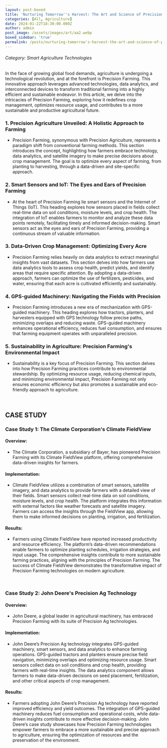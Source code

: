 ```yaml
---
layout: post-boxed
title: 'Nurturing Tomorrow''s Harvest: The Art and Science of Precision Farming'
categories: [All, Agriculture]
date: 2024-01-22T18:30:00.000Z
author: admin
post_image: /assets/images/art/aa2.webp
boxed_sidebar: 'true'
permalink: /posts/nurturing-tomorrow's-harvest-the-art-and-science-of-precision-farming
---
```


###### Category: Smart Agriculture Technologies

In the face of growing global food demands, agriculture is undergoing a technological revolution, and at the forefront is Precision Farming. This innovative approach leverages advanced technologies, data analytics, and interconnected devices to transform traditional farming into a highly efficient and sustainable endeavor. In this article, we delve into the intricacies of Precision Farming, exploring how it redefines crop management, optimizes resource usage, and contributes to a more sustainable and productive agricultural future.

### 1. Precision Agriculture Unveiled: A Holistic Approach to Farming

* Precision Farming, synonymous with Precision Agriculture, represents a paradigm shift from conventional farming methods. This section introduces the concept, highlighting how farmers embrace technology, data analytics, and satellite imagery to make precise decisions about crop management. The goal is to optimize every aspect of farming, from planting to harvesting, through a data-driven and site-specific approach.

### 2. Smart Sensors and IoT: The Eyes and Ears of Precision Farming

* At the heart of Precision Farming lie smart sensors and the Internet of Things (IoT). This heading explores how sensors placed in fields collect real-time data on soil conditions, moisture levels, and crop health. The integration of IoT enables farmers to monitor and analyze these data points remotely, facilitating timely and informed decision-making. Smart sensors act as the eyes and ears of Precision Farming, providing a continuous stream of valuable information.

### 3. Data-Driven Crop Management: Optimizing Every Acre

* Precision Farming relies heavily on data analytics to extract meaningful insights from vast datasets. This section delves into how farmers use data analytics tools to assess crop health, predict yields, and identify areas that require specific attention. By adopting a data-driven approach, farmers can optimize the use of fertilizers, pesticides, and water, ensuring that each acre is cultivated efficiently and sustainably.

### 4. GPS-guided Machinery: Navigating the Fields with Precision

* Precision Farming introduces a new era of mechanization with GPS-guided machinery. This heading explores how tractors, planters, and harvesters equipped with GPS technology follow precise paths, minimizing overlaps and reducing waste. GPS-guided machinery enhances operational efficiency, reduces fuel consumption, and ensures that farming equipment operates with unparalleled precision.

### 5. Sustainability in Agriculture: Precision Farming's Environmental Impact

* Sustainability is a key focus of Precision Farming. This section delves into how Precision Farming practices contribute to environmental stewardship. By optimizing resource usage, reducing chemical inputs, and minimizing environmental impact, Precision Farming not only ensures economic efficiency but also promotes a sustainable and eco-friendly approach to agriculture.

<br>

## CASE STUDY

### Case Study 1: The Climate Corporation's Climate FieldView

#### Overview:

* The Climate Corporation, a subsidiary of Bayer, has pioneered Precision Farming with its Climate FieldView platform, offering comprehensive data-driven insights for farmers.

#### Implementation:

* Climate FieldView utilizes a combination of smart sensors, satellite imagery, and data analytics to provide farmers with a detailed view of their fields. Smart sensors collect real-time data on soil conditions, moisture levels, and crop health. The platform integrates this information with external factors like weather forecasts and satellite imagery. Farmers can access the insights through the FieldView app, allowing them to make informed decisions on planting, irrigation, and fertilization.

#### Results:

* Farmers using Climate FieldView have reported increased productivity and resource efficiency. The platform’s data-driven recommendations enable farmers to optimize planting schedules, irrigation strategies, and input usage. The comprehensive insights contribute to more sustainable farming practices, aligning with the principles of Precision Farming. The success of Climate FieldView demonstrates the transformative impact of Precision Farming technologies on modern agriculture.

<br>

### Case Study 2: John Deere's Precision Ag Technology

#### Overview:

* John Deere, a global leader in agricultural machinery, has embraced Precision Farming with its suite of Precision Ag technologies.

#### Implementation:

* John Deere’s Precision Ag technology integrates GPS-guided machinery, smart sensors, and data analytics to enhance farming operations. GPS-guided tractors and planters ensure precise field navigation, minimizing overlaps and optimizing resource usage. Smart sensors collect data on soil conditions and crop health, providing farmers with real-time insights. The data analytics component allows farmers to make data-driven decisions on seed placement, fertilization, and other critical aspects of crop management.

#### Results:

* Farmers adopting John Deere’s Precision Ag technology have reported improved efficiency and yield outcomes. The integration of GPS-guided machinery reduces fuel consumption and operational costs, while data-driven insights contribute to more effective decision-making. John Deere’s case study showcases how Precision Farming technologies empower farmers to embrace a more sustainable and precise approach to agriculture, ensuring the optimization of resources and the preservation of the environment.
